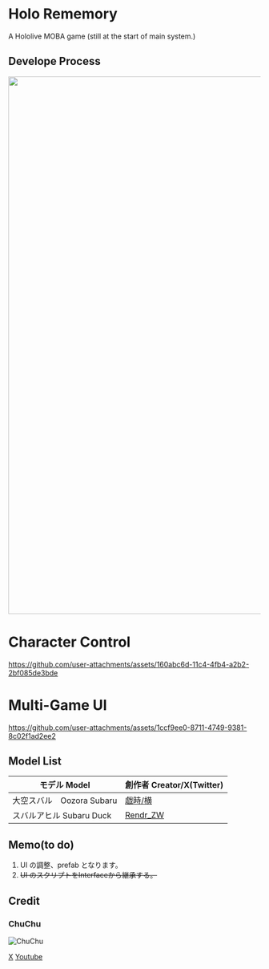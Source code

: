 # Holo Rememory
 A Hololive MOBA game
 (still at the start of main system.)


## Develope Process
<img width="1072" src="https://github.com/user-attachments/assets/fd52a3d7-b9c1-418a-aa16-55f06075ed60">

# Character Control
https://github.com/user-attachments/assets/160abc6d-11c4-4fb4-a2b2-2bf085de3bde

# Multi-Game UI
https://github.com/user-attachments/assets/1ccf9ee0-8711-4749-9381-8c02f1ad2ee2

## Model List
 |モデル Model              | 創作者 Creator/X(Twitter)  |
 |-------------------------|----------------|
 |大空スバル　Oozora Subaru  |[戯時/横](https://x.com/saretoki)  |
 |スバルアヒル Subaru Duck   |[Rendr_ZW](https://x.com/Rendr_ZW)  |

## Memo(to do)
1. UI の調整、prefab となります。
2. ~~UI のスクリプトをInterfaceから継承する。~~

## Credit
 ### ChuChu
 
 ![ChuChu](https://github.com/user-attachments/assets/49c6bf2e-90de-4a71-99d3-7f571a30f2d9)
 
 [X](https://twitter.com/_ChuChu0314)
 [Youtube](https://www.youtube.com/channel/UCdkTl8YBShi6iFQ4szRxfYA)
